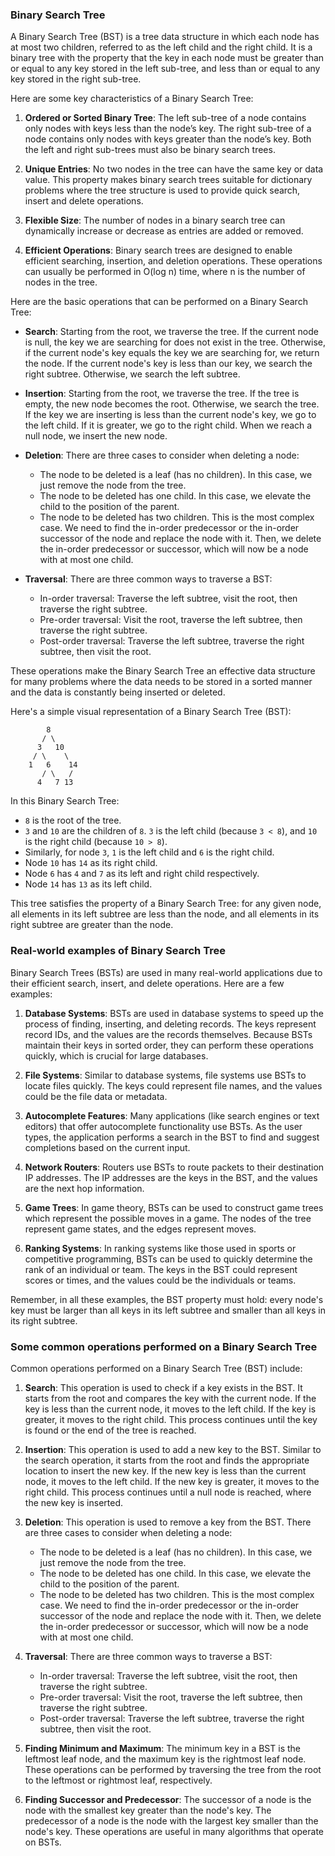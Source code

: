 ### Binary Search Tree

A Binary Search Tree (BST) is a tree data structure in which each node has at most two children, referred to as the left child and the right child. It is a binary tree with the property that the key in each node must be greater than or equal to any key stored in the left sub-tree, and less than or equal to any key stored in the right sub-tree.

Here are some key characteristics of a Binary Search Tree:

1. **Ordered or Sorted Binary Tree**: The left sub-tree of a node contains only nodes with keys less than the node’s key. The right sub-tree of a node contains only nodes with keys greater than the node’s key. Both the left and right sub-trees must also be binary search trees.

2. **Unique Entries**: No two nodes in the tree can have the same key or data value. This property makes binary search trees suitable for dictionary problems where the tree structure is used to provide quick search, insert and delete operations.

3. **Flexible Size**: The number of nodes in a binary search tree can dynamically increase or decrease as entries are added or removed.

4. **Efficient Operations**: Binary search trees are designed to enable efficient searching, insertion, and deletion operations. These operations can usually be performed in O(log n) time, where n is the number of nodes in the tree.

Here are the basic operations that can be performed on a Binary Search Tree:

- **Search**: Starting from the root, we traverse the tree. If the current node is null, the key we are searching for does not exist in the tree. Otherwise, if the current node's key equals the key we are searching for, we return the node. If the current node's key is less than our key, we search the right subtree. Otherwise, we search the left subtree.

- **Insertion**: Starting from the root, we traverse the tree. If the tree is empty, the new node becomes the root. Otherwise, we search the tree. If the key we are inserting is less than the current node's key, we go to the left child. If it is greater, we go to the right child. When we reach a null node, we insert the new node.

- **Deletion**: There are three cases to consider when deleting a node:
  - The node to be deleted is a leaf (has no children). In this case, we just remove the node from the tree.
  - The node to be deleted has one child. In this case, we elevate the child to the position of the parent.
  - The node to be deleted has two children. This is the most complex case. We need to find the in-order predecessor or the in-order successor of the node and replace the node with it. Then, we delete the in-order predecessor or successor, which will now be a node with at most one child.

- **Traversal**: There are three common ways to traverse a BST:
  - In-order traversal: Traverse the left subtree, visit the root, then traverse the right subtree.
  - Pre-order traversal: Visit the root, traverse the left subtree, then traverse the right subtree.
  - Post-order traversal: Traverse the left subtree, traverse the right subtree, then visit the root.

These operations make the Binary Search Tree an effective data structure for many problems where the data needs to be stored in a sorted manner and the data is constantly being inserted or deleted.

Here's a simple visual representation of a Binary Search Tree (BST):

```
        8
       / \
      3   10
     / \    \
    1   6    14
       / \   /
      4   7 13
```

In this Binary Search Tree:

- `8` is the root of the tree.
- `3` and `10` are the children of `8`. `3` is the left child (because `3 < 8`), and `10` is the right child (because `10 > 8`).
- Similarly, for node `3`, `1` is the left child and `6` is the right child.
- Node `10` has `14` as its right child.
- Node `6` has `4` and `7` as its left and right child respectively.
- Node `14` has `13` as its left child.

This tree satisfies the property of a Binary Search Tree: for any given node, all elements in its left subtree are less than the node, and all elements in its right subtree are greater than the node.


### Real-world examples of Binary Search Tree

Binary Search Trees (BSTs) are used in many real-world applications due to their efficient search, insert, and delete operations. Here are a few examples:

1. **Database Systems**: BSTs are used in database systems to speed up the process of finding, inserting, and deleting records. The keys represent record IDs, and the values are the records themselves. Because BSTs maintain their keys in sorted order, they can perform these operations quickly, which is crucial for large databases.

2. **File Systems**: Similar to database systems, file systems use BSTs to locate files quickly. The keys could represent file names, and the values could be the file data or metadata.

3. **Autocomplete Features**: Many applications (like search engines or text editors) that offer autocomplete functionality use BSTs. As the user types, the application performs a search in the BST to find and suggest completions based on the current input.

4. **Network Routers**: Routers use BSTs to route packets to their destination IP addresses. The IP addresses are the keys in the BST, and the values are the next hop information.

5. **Game Trees**: In game theory, BSTs can be used to construct game trees which represent the possible moves in a game. The nodes of the tree represent game states, and the edges represent moves.

6. **Ranking Systems**: In ranking systems like those used in sports or competitive programming, BSTs can be used to quickly determine the rank of an individual or team. The keys in the BST could represent scores or times, and the values could be the individuals or teams.

Remember, in all these examples, the BST property must hold: every node's key must be larger than all keys in its left subtree and smaller than all keys in its right subtree.

### Some common operations performed on a Binary Search Tree

Common operations performed on a Binary Search Tree (BST) include:

1. **Search**: This operation is used to check if a key exists in the BST. It starts from the root and compares the key with the current node. If the key is less than the current node, it moves to the left child. If the key is greater, it moves to the right child. This process continues until the key is found or the end of the tree is reached.

2. **Insertion**: This operation is used to add a new key to the BST. Similar to the search operation, it starts from the root and finds the appropriate location to insert the new key. If the new key is less than the current node, it moves to the left child. If the new key is greater, it moves to the right child. This process continues until a null node is reached, where the new key is inserted.

3. **Deletion**: This operation is used to remove a key from the BST. There are three cases to consider when deleting a node:
   - The node to be deleted is a leaf (has no children). In this case, we just remove the node from the tree.
   - The node to be deleted has one child. In this case, we elevate the child to the position of the parent.
   - The node to be deleted has two children. This is the most complex case. We need to find the in-order predecessor or the in-order successor of the node and replace the node with it. Then, we delete the in-order predecessor or successor, which will now be a node with at most one child.

4. **Traversal**: There are three common ways to traverse a BST:
   - In-order traversal: Traverse the left subtree, visit the root, then traverse the right subtree.
   - Pre-order traversal: Visit the root, traverse the left subtree, then traverse the right subtree.
   - Post-order traversal: Traverse the left subtree, traverse the right subtree, then visit the root.

5. **Finding Minimum and Maximum**: The minimum key in a BST is the leftmost leaf node, and the maximum key is the rightmost leaf node. These operations can be performed by traversing the tree from the root to the leftmost or rightmost leaf, respectively.

6. **Finding Successor and Predecessor**: The successor of a node is the node with the smallest key greater than the node's key. The predecessor of a node is the node with the largest key smaller than the node's key. These operations are useful in many algorithms that operate on BSTs.




